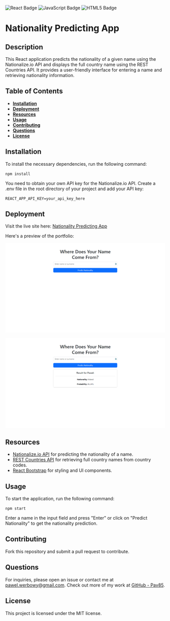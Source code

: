 ![React Badge](https://img.shields.io/badge/-ReactJs-61DAFB?logo=react&logoColor=white&style=for-the-badge)
![JavaScript Badge](https://img.shields.io/badge/JavaScript-323330?style=for-the-badge&logo=javascript&logoColor=F7DF1E)
![HTML5 Badge](https://img.shields.io/badge/HTML5-E34F26?style=for-the-badge&logo=html5&logoColor=white)


# Nationality Predicting App

## Description

This React application predicts the nationality of a given name using the Nationalize.io API and displays the full country name using the REST Countries API. It provides a user-friendly interface for entering a name and retrieving nationality information.

## Table of Contents

- **[Installation](#installation)**
- **[Deployment](#deployment)**
- **[Resources](#resources)**
- **[Usage](#usage)**
- **[Contributing](#contributing)**
- **[Questions](#questions)**
- **[License](#license)**

## Installation

To install the necessary dependencies, run the following command:

```
npm install
```
You need to obtain your own API key for the Nationalize.io API. Create a .env file in the root directory of your project and add your API key:

```
REACT_APP_API_KEY=your_api_key_here
```

## Deployment

Visit the live site here: [Nationality Predicting App](https://pav85.github.io/nationality-predicting-app/)

Here's a preview of the portfolio:

![Nationality Predicting App Showcase](/src/assets/screenshot.png)

![Nationality Predicting App Showcase](/src/assets/screenshot2.png)

## Resources

- [Nationalize.io API](https://nationalize.io/) for predicting the nationality of a name.
- [REST Countries API](https://restcountries.com/) for retrieving full country names from country codes.
- [React Bootstrap](https://react-bootstrap.github.io/) for styling and UI components.


## Usage

To start the application, run the following command:

```
npm start
```

Enter a name in the input field and press "Enter" or click on "Predict Nationality" to get the nationality prediction.

## Contributing

Fork this repository and submit a pull request to contribute.

## Questions

For inquiries, please open an issue or contact me at pawel.werbowy@gmail.com. 
Check out more of my work at [GitHub - Pav85](https://github.com/Pav85).

## License

This project is licensed under the MIT license.